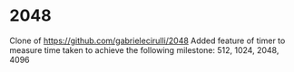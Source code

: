 # 2048
Clone of https://github.com/gabrielecirulli/2048
Added feature of timer to measure time taken to achieve the following milestone:
512, 1024, 2048, 4096
